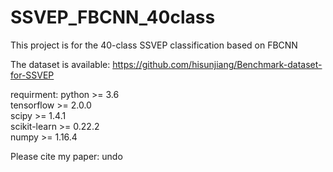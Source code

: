 # SSVEP_FBCNN_40class

This project is for the 40-class SSVEP classification based on FBCNN

The dataset is available: https://github.com/hisunjiang/Benchmark-dataset-for-SSVEP  

requirment: 
  python >= 3.6  
  tensorflow >= 2.0.0  
  scipy >= 1.4.1  
  scikit-learn >= 0.22.2  
  numpy >= 1.16.4  

Please cite my paper: undo
